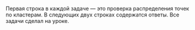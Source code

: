 Первая строка в каждой задаче — это проверка распределения точек по кластерам. В следующих двух строках содержатся ответы. Все задачи сделал на уроке.
